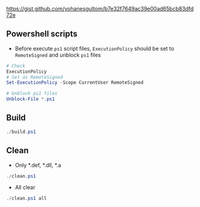 https://gist.github.com/yohanesgultom/b7e32f7649ac39e00ad65bcb83dfd72e

## Powershell scripts
* Before execute `ps1` script files, `ExecutionPolicy` should be set to `RemoteSigned` and unblock `ps1` files
```powershell
# Check
ExecutionPolicy
# Set as RemoteSigned
Set-ExecutionPolicy -Scope CurrentUser RemoteSigned

# Unblock ps1 files
Unblock-File *.ps1
```

## Build
```powershell
./build.ps1
```

## Clean
* Only *.def, *.dll, *.a
```powershell
./clean.ps1
```
* All clear
```powershell
./clean.ps1 all
```
